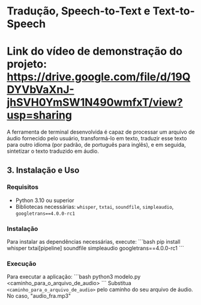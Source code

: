 # Tradução, Speech-to-Text e Text-to-Speech

# Link do vídeo de demonstração do projeto: https://drive.google.com/file/d/19QDYVbVaXnJ-jhSVH0YmSW1N490wmfxT/view?usp=sharing

A ferramenta de terminal desenvolvida é capaz de processar um arquivo de áudio fornecido pelo usuário, transformá-lo em texto, traduzir esse texto para outro idioma (por padrão, de português para inglês), e em seguida, sintetizar o texto traduzido em áudio.

## 3. Instalação e Uso

### Requisitos
- Python 3.10 ou superior
- Bibliotecas necessárias: `whisper`, `txtai`, `soundfile`, `simpleaudio`, `googletrans==4.0.0-rc1`

### Instalação
Para instalar as dependências necessárias, execute:
\```bash
pip install whisper txtai[pipeline] soundfile simpleaudio googletrans==4.0.0-rc1
\```

### Execução
Para executar a aplicação:
\```bash
python3 modelo.py <caminho_para_o_arquivo_de_audio>
\```
Substitua `<caminho_para_o_arquivo_de_audio>` pelo caminho do seu arquivo de áudio. No caso, "audio_fra.mp3"


